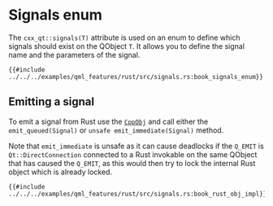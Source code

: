 <!--
SPDX-FileCopyrightText: 2022 Klarälvdalens Datakonsult AB, a KDAB Group company <info@kdab.com>
SPDX-FileContributor: Andrew Hayzen <andrew.hayzen@kdab.com>

SPDX-License-Identifier: MIT OR Apache-2.0
-->

# Signals enum

The `cxx_qt::signals(T)` attribute is used on an enum to define which signals should exist on the QObject `T`. It allows you to define the signal name and the parameters of the signal.

```rust,ignore,noplayground
{{#include ../../../examples/qml_features/rust/src/signals.rs:book_signals_enum}}
```

## Emitting a signal

To emit a signal from Rust use the [`CppObj`](./cpp_object.md) and call either the `emit_queued(Signal)` or `unsafe emit_immediate(Signal)` method.

Note that `emit_immediate` is unsafe as it can cause deadlocks if the `Q_EMIT` is `Qt::DirectConnection` connected to a Rust invokable on the same QObject that has caused the `Q_EMIT`, as this would then try to lock the internal Rust object which is already locked.

```rust,ignore,noplayground
{{#include ../../../examples/qml_features/rust/src/signals.rs:book_rust_obj_impl}}
```
